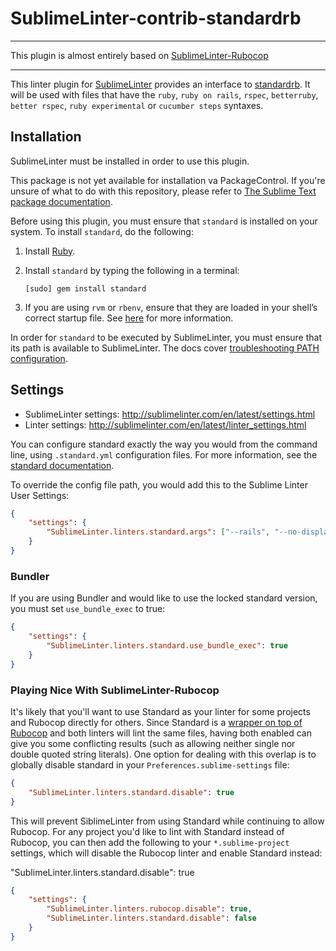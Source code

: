 SublimeLinter-contrib-standardrb
================================

-----

This plugin is almost entirely based on [SublimeLinter-Rubocop](https://github.com/SublimeLinter/SublimeLinter-rubocop)

-----

This linter plugin for [SublimeLinter](https://github.com/SublimeLinter/SublimeLinter) provides an interface to [standardrb](https://github.com/testdouble/standard). It will be used with files that have the `ruby`, `ruby on rails`, `rspec`, `betterruby`, `better rspec`, `ruby experimental` or `cucumber steps` syntaxes.

## Installation
SublimeLinter must be installed in order to use this plugin.

This package is not yet available for installation va PackageControl. If you're unsure of what to do with this repository, please refer to [The Sublime Text package documentation](https://www.sublimetext.com/docs/3/packages.html).

Before using this plugin, you must ensure that `standard` is installed on your system. To install `standard`, do the following:

1. Install [Ruby](http://ruby-lang.org).

1. Install `standard` by typing the following in a terminal:
   ```
   [sudo] gem install standard
   ```

1. If you are using `rvm` or `rbenv`, ensure that they are loaded in your shell’s correct startup file. See [here](http://sublimelinter.com/en/latest/troubleshooting.html#adjusting-shell-startup-files) for more information.

In order for `standard` to be executed by SublimeLinter, you must ensure that its path is available to SublimeLinter. The docs cover [troubleshooting PATH configuration](http://sublimelinter.com/en/latest/troubleshooting.html#finding-a-linter-executable).

## Settings
- SublimeLinter settings: http://sublimelinter.com/en/latest/settings.html
- Linter settings: http://sublimelinter.com/en/latest/linter_settings.html

You can configure standard exactly the way you would from the command line, using `.standard.yml` configuration files. For more information, see the [standard documentation](https://github.com/testdouble/standard#what-you-might-do-if-youre-clever).

To override the config file path, you would add this to the Sublime Linter User Settings:

```json
{
    "settings": {
        "SublimeLinter.linters.standard.args": ["--rails", "--no-display-cop-names"]
    }
}
```

### Bundler
If you are using Bundler and would like to use the locked standard version, you must set `use_bundle_exec` to true:

```json
{
    "settings": {
        "SublimeLinter.linters.standard.use_bundle_exec": true
    }
}
```

### Playing Nice With SublimeLinter-Rubocop
It's likely that you'll want to use Standard as your linter for some projects and Rubocop directly for others. Since Standard is a [wrapper on top of Rubocop](https://github.com/testdouble/standard#what-you-might-do-if-youre-really-clever) and both linters will lint the same files, having both enabled can give you some conflicting results (such as allowing neither single nor double quoted string literals).
One option for dealing with this overlap is to globally disable standard in your `Preferences.sublime-settings` file:

```json
{
    "SublimeLinter.linters.standard.disable": true
}
```

This will prevent SiblimeLinter from using Standard while continuing to allow Rubocop. For any project you'd like to lint with Standard instead of Rubocop, you can then add the following to your `*.sublime-project` settings, which will disable the Rubocop linter and enable Standard instead:

"SublimeLinter.linters.standard.disable": true
```json
{
    "settings": {
        "SublimeLinter.linters.rubocop.disable": true,
        "SublimeLinter.linters.standard.disable": false
    }
}

```
